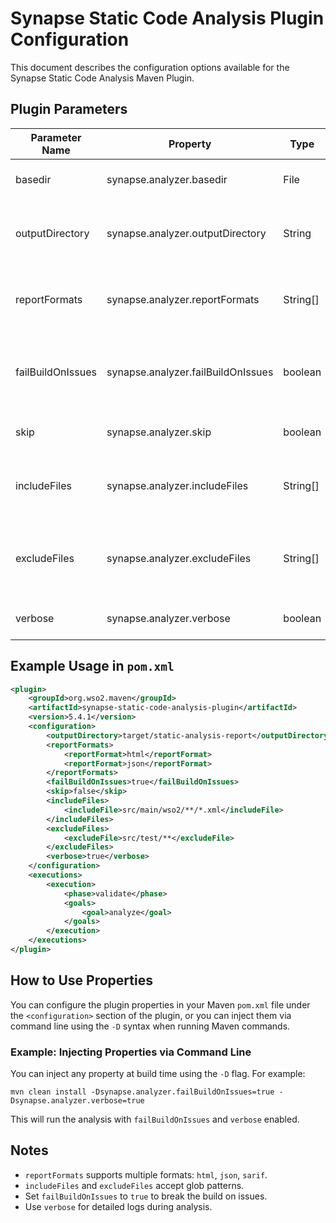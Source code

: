 # Synapse Static Code Analysis Plugin Configuration

This document describes the configuration options available for the Synapse Static Code Analysis Maven Plugin.

## Plugin Parameters

| Parameter Name                        | Property                                 | Type      | Default Value                      | Description                                                |
|---------------------------------------|------------------------------------------|-----------|------------------------------------|------------------------------------------------------------|
| basedir                              | synapse.analyzer.basedir                 | File      | ${project.basedir}                 | The base directory to analyze.                             |
| outputDirectory                      | synapse.analyzer.outputDirectory         | String    | target/static-analysis-report       | Directory where report files will be written.              |
| reportFormats                        | synapse.analyzer.reportFormats           | String[]  | html                               | Report formats to generate (html, json, sarif).            |
| failBuildOnIssues                    | synapse.analyzer.failBuildOnIssues       | boolean   | false                              | Fail the build if issues are found above threshold.        |
| skip                                 | synapse.analyzer.skip                    | boolean   | false                              | Skip running the analysis.                                 |
| includeFiles                         | synapse.analyzer.includeFiles            | String[]  |                                    | Filter: files to include in analysis (glob patterns).      |
| excludeFiles                         | synapse.analyzer.excludeFiles            | String[]  |                                    | Filter: files to exclude from analysis (glob patterns).    |
| verbose                              | synapse.analyzer.verbose                 | boolean   | false                              | Enable verbose logging.                                    |

## Example Usage in `pom.xml`

```xml
<plugin>
    <groupId>org.wso2.maven</groupId>
    <artifactId>synapse-static-code-analysis-plugin</artifactId>
    <version>5.4.1</version>
    <configuration>
        <outputDirectory>target/static-analysis-report</outputDirectory>
        <reportFormats>
            <reportFormat>html</reportFormat>
            <reportFormat>json</reportFormat>
        </reportFormats>
        <failBuildOnIssues>true</failBuildOnIssues>
        <skip>false</skip>
        <includeFiles>
            <includeFile>src/main/wso2/**/*.xml</includeFile>
        </includeFiles>
        <excludeFiles>
            <excludeFile>src/test/**</excludeFile>
        </excludeFiles>
        <verbose>true</verbose>
    </configuration>
    <executions>
        <execution>
            <phase>validate</phase>
            <goals>
                <goal>analyze</goal>
            </goals>
        </execution>
    </executions>
</plugin>
```

## How to Use Properties

You can configure the plugin properties in your Maven `pom.xml` file under the `<configuration>` section of the plugin, or you can inject them via command line using the `-D` syntax when running Maven commands.

### Example: Injecting Properties via Command Line

You can inject any property at build time using the `-D` flag. For example:

```
mvn clean install -Dsynapse.analyzer.failBuildOnIssues=true -Dsynapse.analyzer.verbose=true
```

This will run the analysis with `failBuildOnIssues` and `verbose` enabled.

## Notes
- `reportFormats` supports multiple formats: `html`, `json`, `sarif`.
- `includeFiles` and `excludeFiles` accept glob patterns.
- Set `failBuildOnIssues` to `true` to break the build on issues.
- Use `verbose` for detailed logs during analysis.

